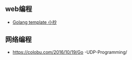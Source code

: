 ## web编程
- [Golang template 小抄 ](https://colobu.com/2019/11/05/Golang-Templates-Cheatsheet/) 

## 网络编程
- https://colobu.com/2016/10/19/Go -UDP-Programming/


